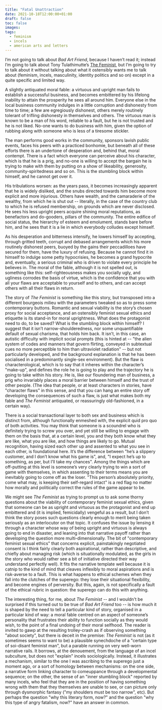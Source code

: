 ```yaml
---
title: "Fatal Unattraction"
date: 2021-10-18T12:00:00+01:00
draft: false
toc: false
images:
tags: 
  - feminism
  - incels
  - american arts and letters
---
```

I’m not going to talk about _Bad Art Friend_, because I haven’t read it; instead I’m going to talk about Tony Tulathimutte’s [The Feminist](https://www.nplusonemag.com/issue-35/fiction-drama/the-feminist/), but I’m going to try to talk about it without talking about what it ostensibly wants me to talk about (feminism, incels, masculinity, identity politics and so on) except in a quite specific and limited way.

A slightly antiquated moral fable: a virtuous and upright man fails to establish a successful business, and becomes embittered by his lifelong inability to attain the prosperity he sees all around him. Everyone else in the local business community indulges in a little corruption and dishonesty from time to time; a few are egregiously dishonest, others merely routinely tolerant of trifling dishonesty in themselves and others. The virtuous man is known to be a man of his word, reliable to a fault, but he is not trusted and he is not liked. No-one wants to do business with him, given the option of rubbing along with someone who is less of a tiresome stickler.

The man performs good works in the community, sponsors lavish public events, faces his peers with a practiced bonhomie, but beneath all of these efforts there is an undertone of desperation and, behind that, moral contempt. There is a fact which everyone can perceive about his character, which is that he is a prig, and no-one is willing to accept the bargain he is trying to make with them by putting on a show of likeability, generosity, community-spiritedness and so on. This is the stumbling block within himself, and he cannot get over it.

His tribulations worsen: as the years pass, it becomes increasingly apparent that he is widely disliked, and the snubs directed towards him become more explicit and more injurious. Others have wealth, and the camaraderie of the wealthy, from which he is shut out -- literally, in the case of the country club to which he is refused membership, on grounds which are never disclosed. He sees his less upright peers acquire shining moral reputations, as benefactors and do-gooders, pillars of the community. The entire edifice of social status, the hierarchy of esteem and emolument, stands bare before him, and he sees that it is a lie in which everybody colludes except himself.

As his desperation and bitterness intensify, he lowers himself by accepting, through gritted teeth, corrupt and debased arrangements which his more routinely dishonest peers, buoyed by the gains their peccadilloes have secured for them, have the luxury of refusing. Because he cannot find it in himself to indulge some petty hypocrisies, he becomes a grand hypocrite and, eventually, a serious criminal who is driven to violate every principle he believes in. The moral of the fable, although it is not spelled out, is something like this: self-righteousness makes you socially ugly, and ugliness corrodes the basis of virtue, which is the confidence that you with all your flaws are acceptable to yourself and to others, and can accept others with all their flaws in return.

The story of _The Feminist_ is something like this story, but transposed into a different bourgeois milieu with the parameters tweaked so as to press some contemporary buttons. Romantic and sexual viability is the story’s chosen proxy for social acceptance, and an ostensibly feminist sexual ethics and etiquette is its stand-in for moral uprightness. What does the protagonist need to do, to be saved? What is the stumbling block within himself? I suggest that it isn’t narrow-shoulderedness, nor some unquantifiable default of sexual charisma, that holds him back. It isn’t, in this case, an autistic difficulty with implicit social prompts (this is hinted at -- "the alien system of codes and manners that govern flirting, conveyed in subtextual cues no more perceptible to him than ultraviolet radiation" -- but not particularly developed, and the background explanation is that he has been socialised in a predominantly single-sex environment). But the flaw is characterological, which is to say that it inheres within the character’s "make-up", and defines the role he is going to play and the trajectory he is going to take within his story. He is, like our floundering man of business, a prig who invariably places a moral barrier between himself and the trust of other people. (The idea that people, or at least characters in stories, have "character flaws" in this sense, and that you can hang an entire story off developing the consequences of such a flaw, is just what makes both my fable and _The Feminist_ antiquated, or reassuringly old-fashioned, in a certain way).

There is a social transactional layer to both sex and business which is distinct from, although functionally enmeshed with, the explicit quid pro quo of both activities. You may think that someone is a scoundrel who is definitely trying to screw you over, and yet still be willing to engage with them on the basis that, at a certain level, you and they both know what they are like, what you are like, and how things are likely to go. Mutual recognition, having sized each other up and assented to what you see in each other, is foundational here. It’s the difference between "he’s a slippery customer, and I don’t know what his game is", and, "I expect he’s up to something, as per, but I’ll take my chances". Among the things which are off-putting at this level is someone’s very clearly trying to win a sort of game with themselves, in which assenting to their terms means you are inevitably going to come off as the loser. "This person’s absolutely priority, come what may, is keeping their self-regard intact" is a red flag no matter how morally and politically correct the rules of the game appear to be.

We might see _The Feminist_ as trying to prompt us to ask some thorny questions about the viability of contemporary feminist sexual ethics, given that someone can be as upright and virtuous as the protagonist and end up embittered and (it is implied, femicidally) vengeful as a result, but I don’t think the story poses such questions clearly enough to merit being taken seriously as an interlocutor on that topic. It confuses the issue by lensing it through a character whose way of being upright and virtuous is always going to end in disaster, and leaning into that narrative payoff rather than developing the question more multi-dimensionally. The bit of "contemporary feminist sexual ethics" that concerns explicit, painstakingly negotiated consent is I think fairly clearly both aspirational, rather than descriptive, and chiefly about managing risk (which is situationally modulated, as the girls in the story who would rather see a bit of initiative directed their way understand perfectly well). It fits the narrative template well because it is catnip to the kind of mind that cleaves inflexibly to moral aspirations and is risk-averse to a fault. This is what happens to ethical schemes when they fall into the clutches of the superego: they lose their situational flexibility, and become engines of perversity. But this, again, is not specifically a fault of the ethical rubric in question: the superego can do this with anything.

The interesting thing, for me, about _The Feminist_ -- and I wouldn't be surprised if this turned out to be true of _Bad Art Friend_ too -- is how much it is shaped by the need to tell a particular kind of story, organised in a particular kind of way: a moral fable centred on an aspect of someone’s personality that frustrates their ability to function socially as they would wish, to the point of a final undoing of their moral selfhood. The reader is invited to gawp at the resulting trolley-crash as if observing something "about society", but there is deceit in the premise: _The Feminist_ is not (as it sometimes seems to want to be) a plausible synechdoche of a "certain type of soi-disant feminist man", but a parable running on very well-worn narrative rails. It borrows, at the denouement, from the language of an incel subculture, but does not "explain" incels sociologically. Instead, it illustrates a mechanism, similar to the one I was ascribing to the superego just a moment ago, or a sort of homology between mechanisms: on the one side, a narrative form linking character to comeuppance through a developmental sequence; on the other, the sense of an "inner stumbling block" reported by many incels, who feel that they are in the position of having something wrong with them that they themselves are unable to see, or can picture only through dysmorphic fantasy ("my shoulders must be too narrow", etc). But perhaps the question "why this literary form, now?" and the question "why this type of angry fatalism, now?" have an answer in common.
